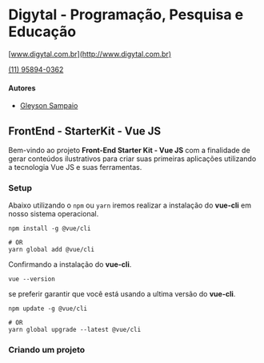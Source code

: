 # Digytal - Programação, Pesquisa e Educação
[www.digytal.com.br](http://www.digytal.com.br)

[(11) 95894-0362](https://api.whatsapp.com/send?phone=5511958940362)

#### Autores
- [Gleyson Sampaio](https://github.com/glysns)

## FrontEnd - StarterKit - Vue JS

Bem-vindo ao projeto **Front-End Starter Kit - Vue JS** com a finalidade de gerar conteúdos ilustrativos para criar suas primeiras aplicações utilizando a tecnologia Vue JS e suas ferramentas.

### Setup

Abaixo utilizando o `npm` ou `yarn` iremos realizar a instalação do **vue-cli** em nosso sistema operacional.

```shell
npm install -g @vue/cli

# OR
yarn global add @vue/cli
```

Confirmando a instalação do **vue-cli**.

```shell
vue --version
```

se preferir garantir que você está usando a ultima versão do **vue-cli**.

```shell
npm update -g @vue/cli

# OR
yarn global upgrade --latest @vue/cli
```

### Criando um projeto